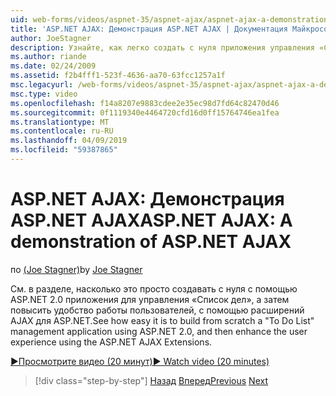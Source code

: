 ```yaml
---
uid: web-forms/videos/aspnet-35/aspnet-ajax/aspnet-ajax-a-demonstration-of-aspnet-ajax
title: 'ASP.NET AJAX: Демонстрация ASP.NET AJAX | Документация Майкрософт'
author: JoeStagner
description: Узнайте, как легко создать с нуля приложения управления «Список дел» с помощью ASP.NET 2.0, а затем повысить удобство работы пользователей, с помощью ASP.NET AJAX...
ms.author: riande
ms.date: 02/24/2009
ms.assetid: f2b4fff1-523f-4636-aa70-63fcc1257a1f
msc.legacyurl: /web-forms/videos/aspnet-35/aspnet-ajax/aspnet-ajax-a-demonstration-of-aspnet-ajax
msc.type: video
ms.openlocfilehash: f14a8207e9883cdee2e35ec98d7fd64c82470d46
ms.sourcegitcommit: 0f1119340e4464720cfd16d0ff15764746ea1fea
ms.translationtype: MT
ms.contentlocale: ru-RU
ms.lasthandoff: 04/09/2019
ms.locfileid: "59387865"
---
```

# <a name="aspnet-ajax-a-demonstration-of-aspnet-ajax"></a><span data-ttu-id="66465-103">ASP.NET AJAX: Демонстрация ASP.NET AJAX</span><span class="sxs-lookup"><span data-stu-id="66465-103">ASP.NET AJAX: A demonstration of ASP.NET AJAX</span></span>

<span data-ttu-id="66465-104">по [(Joe Stagner)](https://github.com/JoeStagner)</span><span class="sxs-lookup"><span data-stu-id="66465-104">by [Joe Stagner](https://github.com/JoeStagner)</span></span>

<span data-ttu-id="66465-105">См. в разделе, насколько это просто создавать с нуля с помощью ASP.NET 2.0 приложения для управления «Список дел», а затем повысить удобство работы пользователей, с помощью расширений AJAX для ASP.NET.</span><span class="sxs-lookup"><span data-stu-id="66465-105">See how easy it is to build from scratch a "To Do List" management application using ASP.NET 2.0, and then enhance the user experience using the ASP.NET AJAX Extensions.</span></span>

[<span data-ttu-id="66465-106">&#9654;Просмотрите видео (20 минут)</span><span class="sxs-lookup"><span data-stu-id="66465-106">&#9654; Watch video (20 minutes)</span></span>](https://channel9.msdn.com/Blogs/ASP-NET-Site-Videos/aspnet-ajax-a-demonstration-of-aspnet-ajax)

> [!div class="step-by-step"]
> <span data-ttu-id="66465-107">[Назад](creating-and-using-an-ajax-enabled-web-service-in-a-web-site.md)
> [Вперед](adonet-data-services-with-aspnet-ajax-support.md)</span><span class="sxs-lookup"><span data-stu-id="66465-107">[Previous](creating-and-using-an-ajax-enabled-web-service-in-a-web-site.md)
[Next](adonet-data-services-with-aspnet-ajax-support.md)</span></span>
